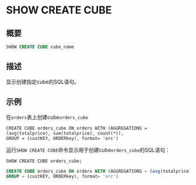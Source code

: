 
SHOW CREATE CUBE
=================

概要
--------

``` sql
SHOW CREATE CUBE cube_name
```

描述
-----------

显示创建指定cube的SQL语句。

示例
--------

在`orders`表上创建cube`orders_cube`

    CREATE CUBE orders_cube ON orders WITH (AGGREGATIONS = (avg(totalprice), sum(totalprice), count(*)), 
    GROUP = (custKEY, ORDERkey), format= 'orc')

运行`SHOW CREATE CUBE`命令显示用于创建cube`orders_cube`的SQL语句：

    SHOW CREATE CUBE orders_cube;

``` sql
CREATE CUBE orders_cube ON orders WITH (AGGREGATIONS = (avg(totalprice), sum(totalprice), count(*)), 
GROUP = (custKEY, ORDERkey), format= 'orc')
```
